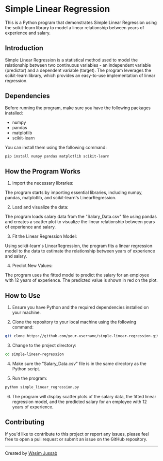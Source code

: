 # Simple Linear Regression

This is a Python program that demonstrates Simple Linear Regression using the scikit-learn library to model a linear relationship between years of experience and salary.

## Introduction

Simple Linear Regression is a statistical method used to model the relationship between two continuous variables - an independent variable (predictor) and a dependent variable (target). The program leverages the scikit-learn library, which provides an easy-to-use implementation of linear regression.

## Dependencies

Before running the program, make sure you have the following packages installed:

- numpy
- pandas
- matplotlib
- scikit-learn

You can install them using the following command:

```bash
pip install numpy pandas matplotlib scikit-learn
```

## How the Program Works

1. Import the necessary libraries:

The program starts by importing essential libraries, including numpy, pandas, matplotlib, and scikit-learn's LinearRegression.

2. Load and visualize the data:

The program loads salary data from the "Salary_Data.csv" file using pandas and creates a scatter plot to visualize the linear relationship between years of experience and salary.

3. Fit the Linear Regression Model:

Using scikit-learn's LinearRegression, the program fits a linear regression model to the data to estimate the relationship between years of experience and salary.

4. Predict New Values:

The program uses the fitted model to predict the salary for an employee with 12 years of experience. The predicted value is shown in red on the plot.

## How to Use

1. Ensure you have Python and the required dependencies installed on your machine.

2. Clone the repository to your local machine using the following command:

```bash
git clone https://github.com/your-username/simple-linear-regression.git
```

3. Change to the project directory:

```bash
cd simple-linear-regression
```

4. Make sure the "Salary_Data.csv" file is in the same directory as the Python script.

5. Run the program:

```bash
python simple_linear_regression.py
```

6. The program will display scatter plots of the salary data, the fitted linear regression model, and the predicted salary for an employee with 12 years of experience.

## Contributing

If you'd like to contribute to this project or report any issues, please feel free to open a pull request or submit an issue on the GitHub repository.

---
Created by [Wasim Jussab](https://github.com/wasim-jussab)
```
